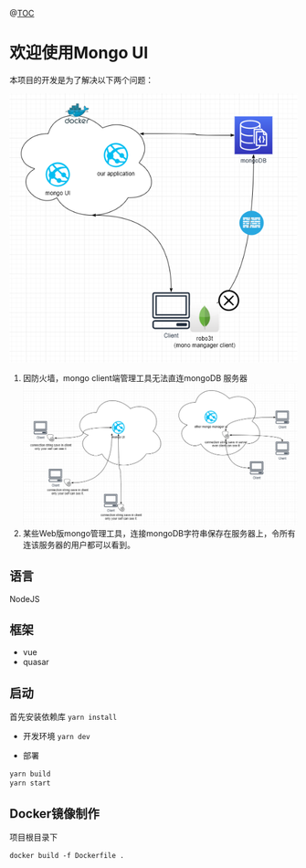 @[TOC](Welcome)

# 欢迎使用Mongo UI
本项目的开发是为了解决以下两个问题：
    
![image](./Solution.png)
1.  因防火墙，mongo client端管理工具无法直连mongoDB 服务器
![image](./Solution2.png)
2. 某些Web版mongo管理工具，连接mongoDB字符串保存在服务器上，令所有连该服务器的用户都可以看到。

## 语言
NodeJS

## 框架
- vue
- quasar

## 启动
首先安装依赖库
```yarn install```

- 开发环境
```yarn dev```

- 部署
```
yarn build
yarn start
```

## Docker镜像制作
项目根目录下
```
docker build -f Dockerfile .
```

